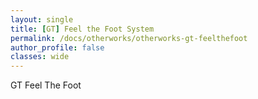 ```yaml
---
layout: single
title: [GT] Feel the Foot System
permalink: /docs/otherworks/otherworks-gt-feelthefoot
author_profile: false
classes: wide
---
```


GT Feel The Foot